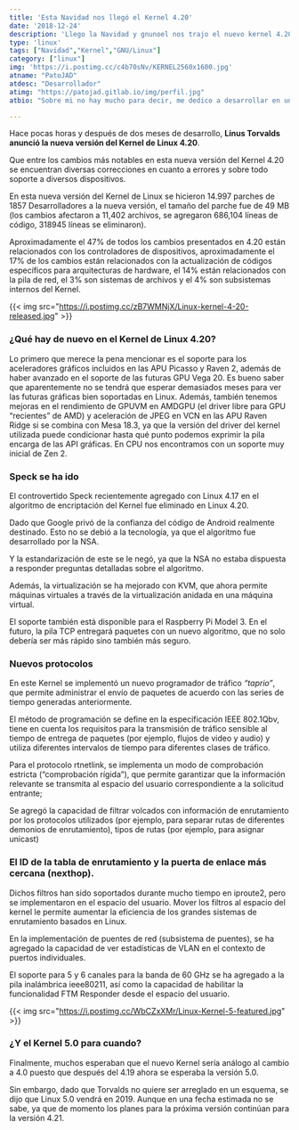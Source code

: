 ```yaml
---
title: 'Esta Navidad nos llegó el Kernel 4.20'
date: '2018-12-24'
description: 'Llego la Navidad y gnunoel nos trajo el nuevo kernel 4.20'
type: 'linux'
tags: ["Navidad","Kernel","GNU/Linux"]
category: ["linux"]
img: 'https://i.postimg.cc/c4b70sNv/KERNEL2560x1600.jpg'
atname: "PatoJAD"
atdesc: "Desarrollador"
atimg: "https://patojad.gitlab.io/img/perfil.jpg"
atbio: "Sobre mi no hay mucho para decir, me dedico a desarrollar en una empresa de telecomunicaciones, utilizo linux desde el 2012 y hace años que es mi sistema operativo main. Soy una persona que busca crecer profesionalmente sin dejar de divertirse y hacer lo que me gusta. Siempre digo que cuando un proyecto sale es importante agradecer, por lo cual les recomiendo a todos leer la seccion Agreadecimientos en la cual me tome un tiempito para poder agradecer a todos y cada uno de los que hicieron posible todo esto."

---
```


Hace pocas horas y después de dos meses de desarrollo, **Linus Torvalds anunció la nueva versión del Kernel de Linux 4.20**.

Que entre los cambios más notables en esta nueva versión del Kernel 4.20 se encuentran diversas correcciones en cuanto a errores y sobre todo soporte a diversos dispositivos.


En esta nueva versión del Kernel de Linux se hicieron 14.997 parches de 1857 Desarrolladores a la nueva versión, el tamaño del parche fue de 49 MB (los cambios afectaron a 11,402 archivos, se agregaron 686,104 líneas de código, 318945 líneas se eliminaron).

Aproximadamente el 47% de todos los cambios presentados en 4.20 están relacionados con los controladores de dispositivos, aproximadamente el 17% de los cambios están relacionados con la actualización de códigos específicos para arquitecturas de hardware, el 14% están relacionados con la pila de red, el 3% son sistemas de archivos y el 4% son subsistemas internos del Kernel.

{{< img src="https://i.postimg.cc/zB7WMNjX/Linux-kernel-4-20-released.jpg" >}}

### ¿Qué hay de nuevo en el Kernel de Linux 4.20?


Lo primero que merece la pena mencionar es el soporte para los aceleradores gráficos incluidos en las APU Picasso y Raven 2, además de haber avanzado en el soporte de las futuras GPU Vega 20. Es bueno saber que aparentemente no se tendrá que esperar demasiados meses para ver las futuras gráficas bien soportadas en Linux. Además, también tenemos mejoras en el rendimiento de GPUVM en AMDGPU (el driver libre para GPU “recientes” de AMD) y aceleración de JPEG en VCN en las APU Raven Ridge si se combina con Mesa 18.3, ya que la versión del driver del kernel utilizada puede condicionar hasta qué punto podemos exprimir la pila encarga de las API gráficas. En CPU nos encontramos con un soporte muy inicial de Zen 2.

### Speck se ha ido

El controvertido Speck recientemente agregado con Linux 4.17 en el algoritmo de encriptación del Kernel fue eliminado en Linux 4.20.

Dado que Google privó de la confianza del código de Android realmente destinado. Esto no se debió a la tecnología, ya que el algoritmo fue desarrollado por la NSA.

Y la estandarización de este se le negó, ya que la NSA no estaba dispuesta a responder preguntas detalladas sobre el algoritmo.

Además, la virtualización se ha mejorado con KVM, que ahora permite máquinas virtuales a través de la virtualización anidada en una máquina virtual.

El soporte también está disponible para el Raspberry Pi Model 3. En el futuro, la pila TCP entregará paquetes con un nuevo algoritmo, que no solo debería ser más rápido sino también más seguro.


### Nuevos protocolos

En este Kernel se implementó un nuevo programador de tráfico _“taprio”_, que permite administrar el envío de paquetes de acuerdo con las series de tiempo generadas anteriormente.

El método de programación se define en la especificación IEEE 802.1Qbv, tiene en cuenta los requisitos para la transmisión de tráfico sensible al tiempo de entrega de paquetes (por ejemplo, flujos de video y audio) y utiliza diferentes intervalos de tiempo para diferentes clases de tráfico.

Para el protocolo rtnetlink, se implementa un modo de comprobación estricta (“comprobación rígida”), que permite garantizar que la información relevante se transmita al espacio del usuario correspondiente a la solicitud entrante;

Se agregó la capacidad de filtrar volcados con información de enrutamiento por los protocolos utilizados (por ejemplo, para separar rutas de diferentes demonios de enrutamiento), tipos de rutas (por ejemplo, para asignar unicast)

### El ID de la tabla de enrutamiento y la puerta de enlace más cercana (nexthop).

Dichos filtros han sido soportados durante mucho tiempo en iproute2, pero se implementaron en el espacio del usuario. Mover los filtros al espacio del kernel le permite aumentar la eficiencia de los grandes sistemas de enrutamiento basados ​​en Linux.

En la implementación de puentes de red (subsistema de puentes), se ha agregado la capacidad de ver estadísticas de VLAN en el contexto de puertos individuales.

El soporte para 5 y 6 canales para la banda de 60 GHz se ha agregado a la pila inalámbrica ieee80211, así como la capacidad de habilitar la funcionalidad FTM Responder desde el espacio del usuario.

{{< img src="https://i.postimg.cc/WbCZxXMr/Linux-Kernel-5-featured.jpg" >}}

### ¿Y el Kernel 5.0 para cuando?

Finalmente, muchos esperaban que el nuevo Kernel sería análogo al cambio a 4.0 puesto que después del 4.19 ahora se esperaba la versión 5.0.

Sin embargo, dado que Torvalds no quiere ser arreglado en un esquema, se dijo que Linux 5.0 vendrá en 2019. Aunque en una fecha estimada no se sabe, ya que de momento los planes para la próxima versión continúan para la versión 4.21.
